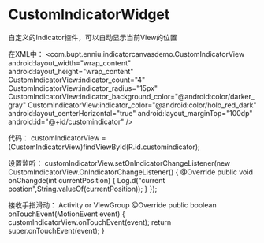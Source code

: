 # CustomIndicatorWidget
自定义的Indicator控件，可以自动显示当前View的位置

在XML中：
<com.bupt.enniu.indicatorcanvasdemo.CustomIndicatorView
        android:layout_width="wrap_content"
        android:layout_height="wrap_content"
        CustomIndicatorView:indicator_count="4"
        CustomIndicatorView:indicator_radius="15px"
        CustomIndicatorView:indicator_background_color="@android:color/darker_gray"
        CustomIndicatorView:indicator_color="@android:color/holo_red_dark"
        android:layout_centerHorizontal="true"
        android:layout_marginTop="100dp"
        android:id="@+id/customindicator"
        />

代码：
customIndicatorView = (CustomIndicatorView)findViewById(R.id.customindicator);

设置监听：
customIndicatorView.setOnIndicatorChangeListener(new CustomIndicatorView.OnIndicatorChangeListener() {
            @Override
            public void onChangde(int currentPosition) {
                Log.d("current postion",String.valueOf(currentPosition));
            }
        });
        

接收手指滑动：
Activity or ViewGroup
@Override
    public boolean onTouchEvent(MotionEvent event) {
        customIndicatorView.onTouchEvent(event);
        return super.onTouchEvent(event);
    }
